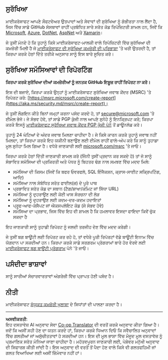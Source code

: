 <!--
CO_OP_TRANSLATOR_METADATA:
{
  "original_hash": "57f14126c1c6add76b3aef3844dfe4e3",
  "translation_date": "2025-09-04T01:00:41+00:00",
  "source_file": "SECURITY.md",
  "language_code": "pa"
}
-->
## ਸੁਰੱਖਿਆ

ਮਾਈਕਰੋਸਾਫਟ ਆਪਣੇ ਸੌਫਟਵੇਅਰ ਉਤਪਾਦਾਂ ਅਤੇ ਸੇਵਾਵਾਂ ਦੀ ਸੁਰੱਖਿਆ ਨੂੰ ਗੰਭੀਰਤਾ ਨਾਲ ਲੈਂਦਾ ਹੈ, ਜਿਸ ਵਿੱਚ ਸਾਡੇ GitHub ਸੰਸਥਾਵਾਂ ਰਾਹੀਂ ਪ੍ਰਬੰਧਿਤ ਸਾਰੇ ਸਰੋਤ ਕੋਡ ਰਿਪੋਜ਼ਿਟਰੀ ਸ਼ਾਮਲ ਹਨ, ਜਿਵੇਂ ਕਿ [Microsoft](https://github.com/Microsoft), [Azure](https://github.com/Azure), [DotNet](https://github.com/dotnet), [AspNet](https://github.com/aspnet) ਅਤੇ [Xamarin](https://github.com/xamarin)।

ਜੇ ਤੁਸੀਂ ਮੰਨਦੇ ਹੋ ਕਿ ਤੁਹਾਨੂੰ ਕਿਸੇ ਮਾਈਕਰੋਸਾਫਟ-ਮਾਲਕੀ ਵਾਲੇ ਰਿਪੋਜ਼ਿਟਰੀ ਵਿੱਚ ਸੁਰੱਖਿਆ ਦੀ ਕਮਜ਼ੋਰੀ ਮਿਲੀ ਹੈ ਜੋ [ਮਾਈਕਰੋਸਾਫਟ ਦੀ ਸੁਰੱਖਿਆ ਕਮਜ਼ੋਰੀ ਦੀ ਪਰਿਭਾਸ਼ਾ](https://aka.ms/security.md/definition) 'ਤੇ ਖਰੀ ਉਤਰਦੀ ਹੈ, ਤਾਂ ਕਿਰਪਾ ਕਰਕੇ ਹੇਠਾਂ ਦਿੱਤੇ ਤਰੀਕੇ ਅਨੁਸਾਰ ਸਾਨੂੰ ਇਸ ਬਾਰੇ ਸੂਚਿਤ ਕਰੋ।

## ਸੁਰੱਖਿਆ ਸਮੱਸਿਆਵਾਂ ਦੀ ਰਿਪੋਰਟਿੰਗ

**ਕਿਰਪਾ ਕਰਕੇ ਸੁਰੱਖਿਆ ਦੀਆਂ ਕਮਜ਼ੋਰੀਆਂ ਨੂੰ ਜਨਤਕ GitHub ਇਸ਼ੂਜ਼ ਰਾਹੀਂ ਰਿਪੋਰਟ ਨਾ ਕਰੋ।**

ਇਸ ਦੀ ਬਜਾਏ, ਕਿਰਪਾ ਕਰਕੇ ਉਨ੍ਹਾਂ ਨੂੰ ਮਾਈਕਰੋਸਾਫਟ ਸੁਰੱਖਿਆ ਜਵਾਬ ਕੇਂਦਰ (MSRC) 'ਤੇ ਰਿਪੋਰਟ ਕਰੋ: [https://msrc.microsoft.com/create-report](https://aka.ms/security.md/msrc/create-report)।

ਜੇ ਤੁਸੀਂ ਲੌਗਇਨ ਕੀਤੇ ਬਿਨਾਂ ਜਮ੍ਹਾਂ ਕਰਨਾ ਪਸੰਦ ਕਰਦੇ ਹੋ, ਤਾਂ [secure@microsoft.com](mailto:secure@microsoft.com) 'ਤੇ ਈਮੇਲ ਭੇਜੋ। ਜੇ ਸੰਭਵ ਹੋਵੇ, ਤਾਂ ਸਾਡੇ PGP ਕੁੰਜੀ ਨਾਲ ਆਪਣੇ ਸੁਨੇਹੇ ਨੂੰ ਇਨਕ੍ਰਿਪਟ ਕਰੋ; ਕਿਰਪਾ ਕਰਕੇ ਇਸਨੂੰ [ਮਾਈਕਰੋਸਾਫਟ ਸੁਰੱਖਿਆ ਜਵਾਬ ਕੇਂਦਰ PGP ਕੁੰਜੀ ਪੰਨੇ](https://aka.ms/security.md/msrc/pgp) ਤੋਂ ਡਾਊਨਲੋਡ ਕਰੋ।

ਤੁਹਾਨੂੰ 24 ਘੰਟਿਆਂ ਦੇ ਅੰਦਰ ਜਵਾਬ ਮਿਲਣਾ ਚਾਹੀਦਾ ਹੈ। ਜੇ ਕਿਸੇ ਕਾਰਨ ਕਰਕੇ ਤੁਹਾਨੂੰ ਜਵਾਬ ਨਹੀਂ ਮਿਲਦਾ, ਤਾਂ ਕਿਰਪਾ ਕਰਕੇ ਇਹ ਯਕੀਨੀ ਬਣਾਉਣ ਲਈ ਈਮੇਲ ਰਾਹੀਂ ਫਾਲੋ-ਅੱਪ ਕਰੋ ਕਿ ਸਾਨੂੰ ਤੁਹਾਡਾ ਮੂਲ ਸੁਨੇਹਾ ਮਿਲ ਗਿਆ ਹੈ। ਵਧੇਰੇ ਜਾਣਕਾਰੀ ਲਈ [microsoft.com/msrc](https://www.microsoft.com/msrc) 'ਤੇ ਜਾਓ।

ਕਿਰਪਾ ਕਰਕੇ ਹੇਠਾਂ ਦਿੱਤੀ ਜਾਣਕਾਰੀ ਸ਼ਾਮਲ ਕਰੋ (ਜਿੰਨੀ ਤੁਸੀਂ ਪ੍ਰਦਾਨ ਕਰ ਸਕਦੇ ਹੋ) ਤਾਂ ਜੋ ਸਾਨੂੰ ਸੰਭਾਵਿਤ ਸਮੱਸਿਆ ਦੀ ਪ੍ਰਕਿਰਤੀ ਅਤੇ ਪੱਧਰ ਨੂੰ ਬਿਹਤਰ ਢੰਗ ਨਾਲ ਸਮਝਣ ਵਿੱਚ ਮਦਦ ਮਿਲੇ:

  * ਸਮੱਸਿਆ ਦੀ ਕਿਸਮ (ਜਿਵੇਂ ਕਿ ਬਫਰ ਓਵਰਫਲੋ, SQL ਇੰਜੈਕਸ਼ਨ, ਕ੍ਰਾਸ-ਸਾਈਟ ਸਕ੍ਰਿਪਟਿੰਗ, ਆਦਿ)
  * ਸਮੱਸਿਆ ਨਾਲ ਸੰਬੰਧਿਤ ਸਰੋਤ ਫਾਈਲ(ਜ਼) ਦੇ ਪੂਰੇ ਪਾਥ
  * ਪ੍ਰਭਾਵਿਤ ਸਰੋਤ ਕੋਡ ਦਾ ਸਥਾਨ (ਟੈਗ/ਸ਼ਾਖਾ/ਕਮਿਟ ਜਾਂ ਸਿੱਧਾ URL)
  * ਸਮੱਸਿਆ ਨੂੰ ਦੁਹਰਾਉਣ ਲਈ ਕੋਈ ਖਾਸ ਸੰਰਚਨਾ ਦੀ ਲੋੜ
  * ਸਮੱਸਿਆ ਨੂੰ ਦੁਹਰਾਉਣ ਲਈ ਕਦਮ-ਦਰ-ਕਦਮ ਹਦਾਇਤਾਂ
  * ਪ੍ਰੂਫ-ਆਫ-ਕੰਸੈਪਟ ਜਾਂ ਐਕਸਪਲੋਇਟ ਕੋਡ (ਜੇ ਸੰਭਵ ਹੋਵੇ)
  * ਸਮੱਸਿਆ ਦਾ ਪ੍ਰਭਾਵ, ਜਿਸ ਵਿੱਚ ਇਹ ਵੀ ਸ਼ਾਮਲ ਹੈ ਕਿ ਹਮਲਾਵਰ ਇਸਦਾ ਫਾਇਦਾ ਕਿਵੇਂ ਚੁੱਕ ਸਕਦਾ ਹੈ

ਇਹ ਜਾਣਕਾਰੀ ਸਾਨੂੰ ਤੁਹਾਡੀ ਰਿਪੋਰਟ ਨੂੰ ਜਲਦੀ ਤਰਜੀਹ ਦੇਣ ਵਿੱਚ ਮਦਦ ਕਰੇਗੀ।

ਜੇ ਤੁਸੀਂ ਬਗ ਬਾਊਂਟੀ ਲਈ ਰਿਪੋਰਟ ਕਰ ਰਹੇ ਹੋ, ਤਾਂ ਵਧੇਰੇ ਪੂਰੀ ਰਿਪੋਰਟਾਂ ਵੱਡੇ ਬਾਊਂਟੀ ਇਨਾਮ ਵਿੱਚ ਯੋਗਦਾਨ ਪਾ ਸਕਦੀਆਂ ਹਨ। ਕਿਰਪਾ ਕਰਕੇ ਸਾਡੇ ਸਰਗਰਮ ਪ੍ਰੋਗਰਾਮਾਂ ਬਾਰੇ ਹੋਰ ਵੇਰਵੇ ਲਈ [ਮਾਈਕਰੋਸਾਫਟ ਬਗ ਬਾਊਂਟੀ ਪ੍ਰੋਗਰਾਮ](https://aka.ms/security.md/msrc/bounty) ਪੰਨੇ 'ਤੇ ਜਾਓ।

## ਪਸੰਦੀਦਾ ਭਾਸ਼ਾਵਾਂ

ਸਾਨੂੰ ਸਾਰੀਆਂ ਸੰਚਾਰਵਾਰਤਾਵਾਂ ਅੰਗਰੇਜ਼ੀ ਵਿੱਚ ਪ੍ਰਾਪਤ ਹੋਣੀ ਪਸੰਦ ਹੈ।

## ਨੀਤੀ

ਮਾਈਕਰੋਸਾਫਟ [ਸੰਯੁਕਤ ਕਮਜ਼ੋਰੀ ਖੁਲਾਸਾ](https://aka.ms/security.md/cvd) ਦੇ ਸਿਧਾਂਤਾਂ ਦੀ ਪਾਲਣਾ ਕਰਦਾ ਹੈ।

---

**ਅਸਵੀਕਰਤੀ**:  
ਇਹ ਦਸਤਾਵੇਜ਼ AI ਅਨੁਵਾਦ ਸੇਵਾ [Co-op Translator](https://github.com/Azure/co-op-translator) ਦੀ ਵਰਤੋਂ ਕਰਕੇ ਅਨੁਵਾਦ ਕੀਤਾ ਗਿਆ ਹੈ। ਜਦੋਂ ਕਿ ਅਸੀਂ ਸਹੀ ਹੋਣ ਦਾ ਯਤਨ ਕਰਦੇ ਹਾਂ, ਕਿਰਪਾ ਕਰਕੇ ਧਿਆਨ ਦਿਓ ਕਿ ਸਵੈਚਾਲਿਤ ਅਨੁਵਾਦਾਂ ਵਿੱਚ ਗਲਤੀਆਂ ਜਾਂ ਅਸੁੱਚੀਤਤਾਵਾਂ ਹੋ ਸਕਦੀਆਂ ਹਨ। ਇਸ ਦੀ ਮੂਲ ਭਾਸ਼ਾ ਵਿੱਚ ਮੌਜੂਦ ਮੂਲ ਦਸਤਾਵੇਜ਼ ਨੂੰ ਪ੍ਰਮਾਣਿਕ ਸਰੋਤ ਮੰਨਿਆ ਜਾਣਾ ਚਾਹੀਦਾ ਹੈ। ਮਹੱਤਵਪੂਰਨ ਜਾਣਕਾਰੀ ਲਈ, ਪੇਸ਼ੇਵਰ ਮਨੁੱਖੀ ਅਨੁਵਾਦ ਦੀ ਸਿਫਾਰਸ਼ ਕੀਤੀ ਜਾਂਦੀ ਹੈ। ਇਸ ਅਨੁਵਾਦ ਦੀ ਵਰਤੋਂ ਤੋਂ ਪੈਦਾ ਹੋਣ ਵਾਲੇ ਕਿਸੇ ਵੀ ਗਲਤਫਹਿਮੀ ਜਾਂ ਗਲਤ ਵਿਆਖਿਆ ਲਈ ਅਸੀਂ ਜ਼ਿੰਮੇਵਾਰ ਨਹੀਂ ਹਾਂ।  